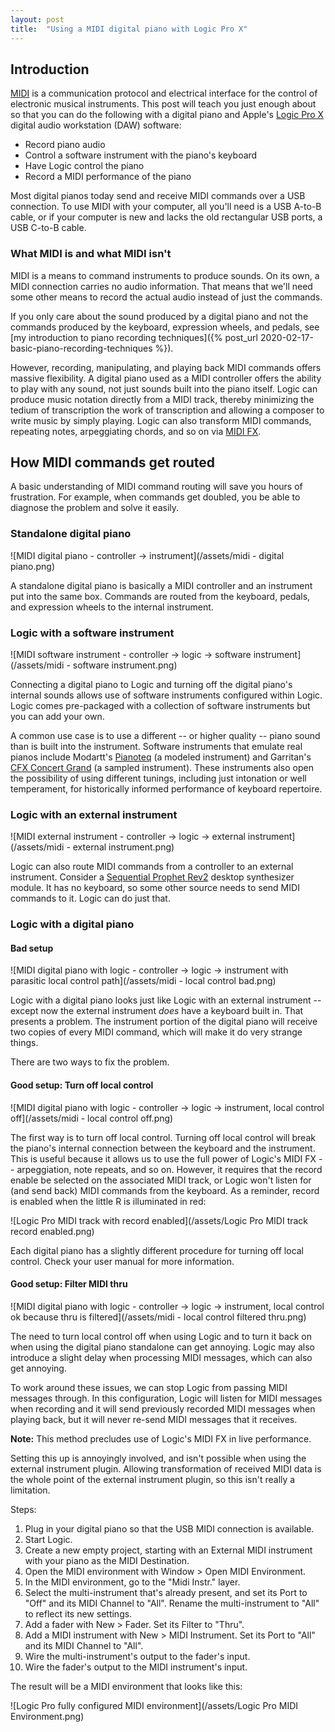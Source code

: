 ```yaml
---
layout: post
title:  "Using a MIDI digital piano with Logic Pro X"
---
```


## Introduction

[MIDI](https://en.wikipedia.org/wiki/MIDI) is a communication protocol and
electrical interface for the control of electronic musical instruments.  This
post will teach you just enough about so that you can do the following with a
digital piano and Apple's [Logic Pro X](https://www.apple.com/logic-pro/)
digital audio workstation (DAW) software:

* Record piano audio
* Control a software instrument with the piano's keyboard
* Have Logic control the piano
* Record a MIDI performance of the piano

Most digital pianos today send and receive MIDI commands over a USB connection.
To use MIDI with your computer, all you'll need is a USB A-to-B cable, or if
your computer is new and lacks the old rectangular USB ports, a USB C-to-B
cable.

### What MIDI is and what MIDI isn't

MIDI is a means to command instruments to produce sounds.  On its own, a MIDI
connection carries no audio information.  That means that we'll need some other
means to record the actual audio instead of just the commands.

If you only care about the sound produced by a digital piano and not the
commands produced by the keyboard, expression wheels, and pedals, see [my
introduction to piano recording techniques]({% post_url 2020-02-17-basic-piano-recording-techniques %}).

However, recording, manipulating, and playing back MIDI commands offers massive
flexibility.  A digital piano used as a MIDI controller offers the ability to
play with any sound, not just sounds built into the piano itself.  Logic can
produce music notation directly from a MIDI track, thereby minimizing the
tedium of transcription the work of transcription and allowing a composer to
write music by simply playing.  Logic can also transform MIDI commands,
repeating notes, arpeggiating chords, and so on via [MIDI
FX](https://mixedinkey.com/captain-plugins/wiki/how-to-use-midi-fx-in-logic-pro-x/).


## How MIDI commands get routed

A basic understanding of MIDI command routing will save you hours of
frustration.  For example, when commands get doubled, you be able to diagnose
the problem and solve it easily.


### Standalone digital piano

![MIDI digital piano - controller -> instrument](/assets/midi - digital piano.png)

A standalone digital piano is basically a MIDI controller and an instrument
put into the same box.  Commands are routed from the keyboard, pedals, and
expression wheels to the internal instrument.

### Logic with a software instrument

![MIDI software instrument - controller -> logic -> software instrument](/assets/midi - software instrument.png)

Connecting a digital piano to Logic and turning off the digital piano's
internal sounds allows use of software instruments configured within Logic.
Logic comes pre-packaged with a collection of software instruments but you can
add your own.

A common use case is to use a different -- or higher quality -- piano sound
than is built into the instrument.  Software instruments that emulate real
pianos include Modartt's [Pianoteq](https://www.modartt.com/pianoteq) (a
modeled instrument) and Garritan's [CFX Concert
Grand](https://www.garritan.com/products/cfx-concert-grand-virtual-piano/) (a
sampled instrument).  These instruments also open the possibility of using
different tunings, including just intonation or well temperament, for
historically informed performance of keyboard repertoire.

### Logic with an external instrument

![MIDI external instrument - controller -> logic -> external instrument](/assets/midi - external instrument.png)

Logic can also route MIDI commands from a controller to an external instrument.
Consider a [Sequential Prophet
Rev2](https://www.sequential.com/product/prophet-rev2-desktop/) desktop
synthesizer module.  It has no keyboard, so some other source needs to send
MIDI commands to it.  Logic can do just that.

### Logic with a digital piano

#### Bad setup

![MIDI digital piano with logic - controller -> logic -> instrument with
parasitic local control path](/assets/midi - local control bad.png)

Logic with a digital piano looks just like Logic with an external instrument --
except now the external instrument _does_ have a keyboard built in.  That
presents a problem.  The instrument portion of the digital piano will receive
two copies of every MIDI command, which will make it do very strange things.

There are two ways to fix the problem.

#### Good setup: Turn off local control

![MIDI digital piano with logic - controller -> logic -> instrument, local
control off](/assets/midi - local control off.png)

The first way is to turn off local control.  Turning off local control will
break the piano's internal connection between the keyboard and the instrument.
This is useful because it allows us to use the full power of Logic's MIDI
FX -- arpeggiation, note repeats, and so on.  However, it requires that the
record enable be selected on the associated MIDI track, or Logic won't listen
for (and send back) MIDI commands from the keyboard.  As a reminder, record
is enabled when the little R is illuminated in red:

![Logic Pro MIDI track with record enabled](/assets/Logic Pro MIDI track record enabled.png)


Each digital piano has a slightly different procedure for turning off local
control.  Check your user manual for more information.

#### Good setup: Filter MIDI thru

![MIDI digital piano with logic - controller -> logic -> instrument, local
control ok because thru is filtered](/assets/midi - local control filtered thru.png)

The need to turn local control off when using Logic and to turn it back on when
using the digital piano standalone can get annoying.  Logic may also introduce
a slight delay when processing MIDI messages, which can also get annoying.

To work around these issues, we can stop Logic from passing MIDI messages
through.  In this configuration, Logic will listen for MIDI messages when
recording and it will send previously recorded MIDI messages when playing back,
but it will never re-send MIDI messages that it receives.

**Note:** This method precludes use of Logic's MIDI FX in live performance.

Setting this up is annoyingly involved, and isn't possible when using the
external instrument plugin.  Allowing transformation of received MIDI data is
the whole point of the external instrument plugin, so this isn't really a
limitation.

Steps:

1. Plug in your digital piano so that the USB MIDI connection is available.
1. Start Logic.
1. Create a new empty project, starting with an External MIDI instrument with
   your piano as the MIDI Destination.
1. Open the MIDI environment with Window > Open MIDI Environment.
1. In the MIDI environment, go to the "Midi Instr." layer.
1. Select the multi-instrument that's already present, and set its Port to
   "Off" and its MIDI Channel to "All".  Rename the multi-instrument to "All"
   to reflect its new settings.
1. Add a fader with New > Fader.  Set its Filter to "Thru".
1. Add a MIDI instrument with New > MIDI Instrument.  Set its Port to "All" and
   its MIDI Channel to "All".
1. Wire the multi-instrument's output to the fader's input.
1. Wire the fader's output to the MIDI instrument's input.

The result will be a MIDI environment that looks like this:

![Logic Pro fully configured MIDI environment](/assets/Logic Pro MIDI Environment.png)
